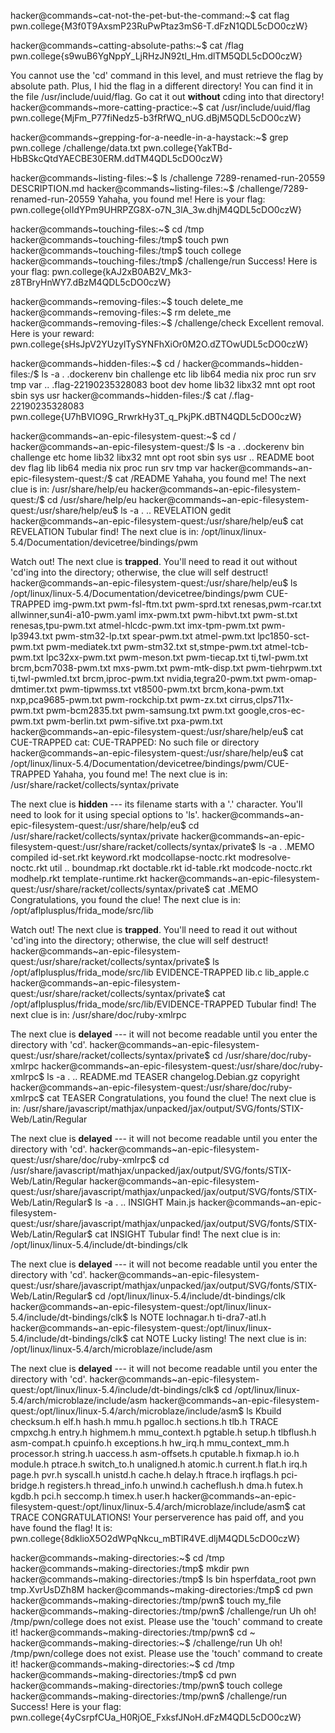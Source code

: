 

hacker@commands~cat-not-the-pet-but-the-command:~$ cat flag
pwn.college{M3f0T9AxsmP23RuPwPtaz3mS6-T.dFzN1QDL5cDO0czW}

hacker@commands~catting-absolute-paths:~$ cat /flag
pwn.college{s9wuB6YgNppY_LjRHzJN92tl_Hm.dlTM5QDL5cDO0czW}

You cannot use the 'cd' command in this level, and must retrieve the flag by
absolute path. Plus, I hid the flag in a different directory! You can find it
in the file /usr/include/uuid/flag. Go cat it out **without** cding into that
directory!
hacker@commands~more-catting-practice:~$ cat /usr/include/uuid/flag
pwn.college{MjFm_P77fiNedz5-b3fRfWQ_nUG.dBjM5QDL5cDO0czW}

hacker@commands~grepping-for-a-needle-in-a-haystack:~$ grep pwn.college /challenge/data.txt
pwn.college{YakTBd-HbBSkcQtdYAECBE30ERM.ddTM4QDL5cDO0czW}

hacker@commands~listing-files:~$ ls /challenge
7289-renamed-run-20559  DESCRIPTION.md
hacker@commands~listing-files:~$ /challenge/7289-renamed-run-20559
Yahaha, you found me! Here is your flag:
pwn.college{olIdYPm9UHRPZG8X-o7N_3lA_3w.dhjM4QDL5cDO0czW}

hacker@commands~touching-files:~$ cd /tmp
hacker@commands~touching-files:/tmp$ touch pwn
hacker@commands~touching-files:/tmp$ touch college
hacker@commands~touching-files:/tmp$ /challenge/run
Success! Here is your flag:
pwn.college{kAJ2xB0AB2V_Mk3-z8TBryHnWY7.dBzM4QDL5cDO0czW}

hacker@commands~removing-files:~$ touch delete_me
hacker@commands~removing-files:~$ rm delete_me
hacker@commands~removing-files:~$ /challenge/check
Excellent removal. Here is your reward:
pwn.college{sHsJpV2YUzylTySYNFhXiOr0M2O.dZTOwUDL5cDO0czW}

hacker@commands~hidden-files:~$ cd /
hacker@commands~hidden-files:/$ ls -a
.   .dockerenv            bin   challenge  etc   lib    lib64   media  nix  proc  run   srv  tmp  var
..  .flag-22190235328083  boot  dev        home  lib32  libx32  mnt    opt  root  sbin  sys  usr
hacker@commands~hidden-files:/$ cat /.flag-22190235328083
pwn.college{U7hBVIO9G_RrwrkHy3T_q_PkjPK.dBTN4QDL5cDO0czW}

hacker@commands~an-epic-filesystem-quest:~$ cd /
hacker@commands~an-epic-filesystem-quest:/$ ls -a
.   .dockerenv  bin   challenge  etc   home  lib32  libx32  mnt  opt   root  sbin  sys  usr
..  README      boot  dev        flag  lib   lib64  media   nix  proc  run   srv   tmp  var
hacker@commands~an-epic-filesystem-quest:/$ cat /README
Yahaha, you found me!
The next clue is in: /usr/share/help/eu
hacker@commands~an-epic-filesystem-quest:/$ cd /usr/share/help/eu
hacker@commands~an-epic-filesystem-quest:/usr/share/help/eu$ ls -a
.  ..  REVELATION  gedit
hacker@commands~an-epic-filesystem-quest:/usr/share/help/eu$ cat REVELATION
Tubular find!
The next clue is in: /opt/linux/linux-5.4/Documentation/devicetree/bindings/pwm

Watch out! The next clue is **trapped**. You'll need to read it out without 'cd'ing into the directory; otherwise, the clue will self destruct!
hacker@commands~an-epic-filesystem-quest:/usr/share/help/eu$ ls /opt/linux/linux-5.4/Documentation/devicetree/bindings/pwm
CUE-TRAPPED                   img-pwm.txt             pwm-fsl-ftm.txt       pwm-sprd.txt      renesas,pwm-rcar.txt
allwinner,sun4i-a10-pwm.yaml  imx-pwm.txt             pwm-hibvt.txt         pwm-st.txt        renesas,tpu-pwm.txt
atmel-hlcdc-pwm.txt           imx-tpm-pwm.txt         pwm-lp3943.txt        pwm-stm32-lp.txt  spear-pwm.txt
atmel-pwm.txt                 lpc1850-sct-pwm.txt     pwm-mediatek.txt      pwm-stm32.txt     st,stmpe-pwm.txt
atmel-tcb-pwm.txt             lpc32xx-pwm.txt         pwm-meson.txt         pwm-tiecap.txt    ti,twl-pwm.txt
brcm,bcm7038-pwm.txt          mxs-pwm.txt             pwm-mtk-disp.txt      pwm-tiehrpwm.txt  ti,twl-pwmled.txt
brcm,iproc-pwm.txt            nvidia,tegra20-pwm.txt  pwm-omap-dmtimer.txt  pwm-tipwmss.txt   vt8500-pwm.txt
brcm,kona-pwm.txt             nxp,pca9685-pwm.txt     pwm-rockchip.txt      pwm-zx.txt
cirrus,clps711x-pwm.txt       pwm-bcm2835.txt         pwm-samsung.txt       pwm.txt
google,cros-ec-pwm.txt        pwm-berlin.txt          pwm-sifive.txt        pxa-pwm.txt
hacker@commands~an-epic-filesystem-quest:/usr/share/help/eu$ cat CUE-TRAPPED
cat: CUE-TRAPPED: No such file or directory
hacker@commands~an-epic-filesystem-quest:/usr/share/help/eu$ cat /opt/linux/linux-5.4/Documentation/devicetree/bindings/pwm/CUE-TRAPPED
Yahaha, you found me!
The next clue is in: /usr/share/racket/collects/syntax/private

The next clue is **hidden** --- its filename starts with a '.' character. You'll need to look for it using special options to 'ls'.
hacker@commands~an-epic-filesystem-quest:/usr/share/help/eu$ cd /usr/share/racket/collects/syntax/private
hacker@commands~an-epic-filesystem-quest:/usr/share/racket/collects/syntax/private$ ls -a
.   .MEMO         compiled      id-set.rkt    keyword.rkt        modcollapse-noctc.rkt  modresolve-noctc.rkt  util
..  boundmap.rkt  doctable.rkt  id-table.rkt  modcode-noctc.rkt  modhelp.rkt            template-runtime.rkt
hacker@commands~an-epic-filesystem-quest:/usr/share/racket/collects/syntax/private$ cat .MEMO
Congratulations, you found the clue!
The next clue is in: /opt/aflplusplus/frida_mode/src/lib

Watch out! The next clue is **trapped**. You'll need to read it out without 'cd'ing into the directory; otherwise, the clue will self destruct!
hacker@commands~an-epic-filesystem-quest:/usr/share/racket/collects/syntax/private$ ls /opt/aflplusplus/frida_mode/src/lib
EVIDENCE-TRAPPED  lib.c  lib_apple.c
hacker@commands~an-epic-filesystem-quest:/usr/share/racket/collects/syntax/private$ cat /opt/aflplusplus/frida_mode/src/lib/EVIDENCE-TRAPPED
Tubular find!
The next clue is in: /usr/share/doc/ruby-xmlrpc

The next clue is **delayed** --- it will not become readable until you enter the directory with 'cd'.
hacker@commands~an-epic-filesystem-quest:/usr/share/racket/collects/syntax/private$ cd /usr/share/doc/ruby-xmlrpc
hacker@commands~an-epic-filesystem-quest:/usr/share/doc/ruby-xmlrpc$ ls -a
.  ..  README.md  TEASER  changelog.Debian.gz  copyright
hacker@commands~an-epic-filesystem-quest:/usr/share/doc/ruby-xmlrpc$ cat TEASER
Congratulations, you found the clue!
The next clue is in: /usr/share/javascript/mathjax/unpacked/jax/output/SVG/fonts/STIX-Web/Latin/Regular

The next clue is **delayed** --- it will not become readable until you enter the directory with 'cd'.
hacker@commands~an-epic-filesystem-quest:/usr/share/doc/ruby-xmlrpc$ cd /usr/share/javascript/mathjax/unpacked/jax/output/SVG/fonts/STIX-Web/Latin/Regular
hacker@commands~an-epic-filesystem-quest:/usr/share/javascript/mathjax/unpacked/jax/output/SVG/fonts/STIX-Web/Latin/Regular$ ls -a
.  ..  INSIGHT  Main.js
hacker@commands~an-epic-filesystem-quest:/usr/share/javascript/mathjax/unpacked/jax/output/SVG/fonts/STIX-Web/Latin/Regular$ cat INSIGHT
Tubular find!
The next clue is in: /opt/linux/linux-5.4/include/dt-bindings/clk

The next clue is **delayed** --- it will not become readable until you enter the directory with 'cd'.
hacker@commands~an-epic-filesystem-quest:/usr/share/javascript/mathjax/unpacked/jax/output/SVG/fonts/STIX-Web/Latin/Regular$ cd /opt/linux/linux-5.4/include/dt-bindings/clk
hacker@commands~an-epic-filesystem-quest:/opt/linux/linux-5.4/include/dt-bindings/clk$ ls
NOTE  lochnagar.h  ti-dra7-atl.h
hacker@commands~an-epic-filesystem-quest:/opt/linux/linux-5.4/include/dt-bindings/clk$ cat NOTE
Lucky listing!
The next clue is in: /opt/linux/linux-5.4/arch/microblaze/include/asm

The next clue is **delayed** --- it will not become readable until you enter the directory with 'cd'.
hacker@commands~an-epic-filesystem-quest:/opt/linux/linux-5.4/include/dt-bindings/clk$ cd /opt/linux/linux-5.4/arch/microblaze/include/asm
hacker@commands~an-epic-filesystem-quest:/opt/linux/linux-5.4/arch/microblaze/include/asm$ ls
Kbuild         checksum.h  elf.h         hash.h      mmu.h             pgalloc.h    sections.h     tlb.h
TRACE          cmpxchg.h   entry.h       highmem.h   mmu_context.h     pgtable.h    setup.h        tlbflush.h
asm-compat.h   cpuinfo.h   exceptions.h  hw_irq.h    mmu_context_mm.h  processor.h  string.h       uaccess.h
asm-offsets.h  cputable.h  fixmap.h      io.h        module.h          ptrace.h     switch_to.h    unaligned.h
atomic.h       current.h   flat.h        irq.h       page.h            pvr.h        syscall.h      unistd.h
cache.h        delay.h     ftrace.h      irqflags.h  pci-bridge.h      registers.h  thread_info.h  unwind.h
cacheflush.h   dma.h       futex.h       kgdb.h      pci.h             seccomp.h    timex.h        user.h
hacker@commands~an-epic-filesystem-quest:/opt/linux/linux-5.4/arch/microblaze/include/asm$ cat TRACE
CONGRATULATIONS! Your perserverence has paid off, and you have found the flag!
It is: pwn.college{8dklioX5O2dWPqNkcu_mBTlR4VE.dljM4QDL5cDO0czW}

hacker@commands~making-directories:~$ cd /tmp
hacker@commands~making-directories:/tmp$ mkdir pwn
hacker@commands~making-directories:/tmp$ ls
bin  hsperfdata_root  pwn  tmp.XvrUsDZh8M
hacker@commands~making-directories:/tmp$ cd pwn
hacker@commands~making-directories:/tmp/pwn$ touch my_file
hacker@commands~making-directories:/tmp/pwn$ /challenge/run
Uh oh! /tmp/pwn/college does not exist. Please use the 'touch' command to
create it!
hacker@commands~making-directories:/tmp/pwn$ cd ~
hacker@commands~making-directories:~$ /challenge/run
Uh oh! /tmp/pwn/college does not exist. Please use the 'touch' command to
create it!
hacker@commands~making-directories:~$ cd /tmp
hacker@commands~making-directories:/tmp$ cd pwn
hacker@commands~making-directories:/tmp/pwn$ touch college
hacker@commands~making-directories:/tmp/pwn$ /challenge/run
Success! Here is your flag:
pwn.college{4yCsrpfCUa_H0RjOE_FxksfJNoH.dFzM4QDL5cDO0czW}

